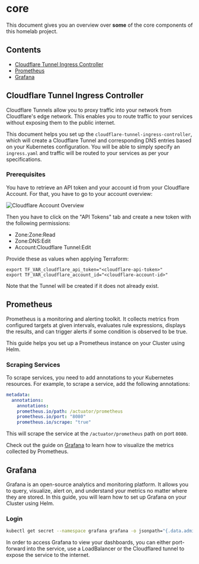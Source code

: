 # core

This document gives you an overview over **some** of the core components of this homelab project.

## Contents

- [Cloudflare Tunnel Ingress Controller](#cloudflare-tunnel-ingress-controller)
- [Prometheus](#prometheus)
- [Grafana](#grafana)

## Cloudflare Tunnel Ingress Controller

Cloudflare Tunnels allow you to proxy traffic into your network from Cloudflare's edge network.
This enables you to route traffic to your services without exposing them to the public internet.

This document helps you set up the `cloudflare-tunnel-ingress-controller`, which will create a Cloudflare Tunnel
and corresponding DNS entries based on your Kubernetes configuration. You will be able to simply specify an
`ingress.yaml` and traffic will be routed to your services as per your specifications.

### Prerequisites

You have to retrieve an API token and your account id from your Cloudflare Account. For that, you have to go
to your account overview:

![Cloudflare Account Overview](../assets/cloudflare-account-id.png)

Then you have to click on the "API Tokens" tab and create a new token with the following permissions:

- Zone:Zone:Read
- Zone:DNS:Edit
- Account:Cloudflare Tunnel:Edit

Provide these as values when applying Terraform:

```shell
export TF_VAR_cloudflare_api_token="<cloudflare-api-token>"
export TF_VAR_cloudflare_account_id="<cloudflare-account-id>"
```

Note that the Tunnel will be created if it does not already exist.

## Prometheus

Prometheus is a monitoring and alerting toolkit. It collects metrics from configured targets at given intervals, 
evaluates rule expressions, displays the results, and can trigger alerts if some condition is observed to be true.

This guide helps you set up a Prometheus instance on your Cluster using Helm.

### Scraping Services

To scrape services, you need to add annotations to your Kubernetes resources. For example, to scrape a service, add the following annotations:

```yaml
metadata:
  annotations:
    annotations:
    prometheus.io/path: /actuator/prometheus
    prometheus.io/port: "8080"
    prometheus.io/scrape: "true"
```

This will scrape the service at the `/actuator/prometheus` path on port `8080`.

Check out the guide on [Grafana](#../grafana/README.md) to learn how to visualize the metrics collected by Prometheus.

## Grafana

Grafana is an open-source analytics and monitoring platform. It allows you to query, visualize, alert on,
and understand your metrics no matter where they are stored.
In this guide, you will learn how to set up Grafana on your Cluster using Helm.

### Login

```bash
kubectl get secret --namespace grafana grafana -o jsonpath="{.data.admin-password}" | base64 --decode ; echo
```

In order to access Grafana to view your dashboards, you can either port-forward into the service,
use a LoadBalancer or the Cloudflared tunnel to expose the service to the internet.
